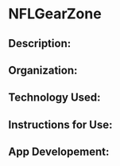 # NFLGearZone

## Description: 

## Organization: 

## Technology Used:

## Instructions for Use:

## App Developement: 